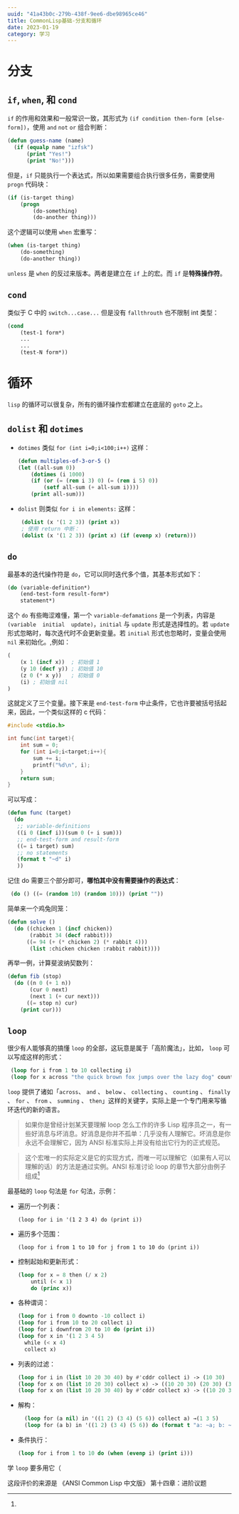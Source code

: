```yaml
---
uuid: "41a43b0c-279b-438f-9ee6-dbe98965ce46"
title: CommonLisp基础-分支和循环
date: 2023-01-19
category: 学习
---
```


# 分支

## `if`, `when`, 和 `cond`

`if` 的作用和效果和一般常识一致，其形式为 `(if condition then-form [else-form])`，使用 `and` `not` `or` 组合判断：

```lisp
(defun guess-name (name)
  (if (equalp name "izfsk")
      (print "Yes!")
      (print "No!")))
```

但是，`if` 只能执行一个表达式，所以如果需要组合执行很多任务，需要使用 `progn` 代码块：

```lisp
(if (is-target thing)
    (progn
        (do-something)
        (do-another thing)))
```

这个逻辑可以使用 `when` 宏重写：

```lisp
(when (is-target thing)
    (do-something)
    (do-another thing))
```

`unless` 是 `when` 的反过来版本。两者是建立在 `if` 上的宏。而 `if` 是**特殊操作符**。

## `cond`

类似于 C 中的 `switch...case...` 但是没有 `fallthrouth` 也不限制 int 类型：

```lisp
(cond
    (test-1 form*)
    ...
    ...
    (test-N form*))
```

# 循环

`lisp` 的循环可以很复杂，所有的循环操作宏都建立在底层的 `goto` 之上。

## `dolist` 和 `dotimes`

- `dotimes` 类似 `for (int i=0;i<100;i++)` 这样：

    ```lisp
    (defun multiples-of-3-or-5 ()
    (let ((all-sum 0))
        (dotimes (i 1000)
        (if (or (= (rem i 3) 0) (= (rem i 5) 0))
            (setf all-sum (+ all-sum i))))
        (print all-sum)))
    ```

- `dolist` 则类似 `for i in elements:` 这样：
    
    ```lisp
     (dolist (x '(1 2 3)) (print x))
     ; 使用 return 中断：
     (dolist (x '(1 2 3)) (print x) (if (evenp x) (return)))
    ```

## `do`

最基本的迭代操作符是 `do`，它可以同时迭代多个值，其基本形式如下：

```lisp
(do (variable-definition*)
    (end-test-form result-form*)
    statement*)
```

这个 `do` 有些晦涩难懂，第一个 `variable-defamations` 是一个列表，内容是 `(variable  initial  update)`，`initial` 与 `update` 形式是选择性的。若 `update` 形式忽略时，每次迭代时不会更新变量。若 `initial` 形式也忽略时，变量会使用 `nil` 来初始化。,例如：

```lisp
( 
    (x 1 (incf x))  ; 初始值 1
    (y 10 (decf y)) ; 初始值 10
    (z 0 (* x y))   ; 初始值 0
    (i) ; 初始值 nil
)
```

这就定义了三个变量。接下来是 `end-test-form` 中止条件，它也许要被括号括起来，因此，一个类似这样的 c 代码：

```c
#include <stdio.h>

int func(int target){
    int sum = 0;
    for (int i=0;i<target;i++){
        sum += i;
        printf("%d\n", i);
    }
    return sum;
}
```

可以写成：

```lisp
(defun func (target)
  (do
   ;; variable-definitions
   ((i 0 (incf i))(sum 0 (+ i sum)))
   ;; end-test-form and result-form
   ((= i target) sum)
   ;; no statements
   (format t "~d" i)
   ))
```

记住 do 需要三个部分即可，**哪怕其中没有需要操作的表达式**：

```lisp
 (do () ((= (random 10) (random 10))) (print ""))
```

简单来一个鸡兔同笼：

```lisp
(defun solve ()
  (do ((chicken 1 (incf chicken))
       (rabbit 34 (decf rabbit)))
      ((= 94 (+ (* chicken 2) (* rabbit 4)))
       (list :chicken chicken :rabbit rabbit))))
```

再举一例，计算斐波纳契数列：

```lisp
(defun fib (stop)
  (do ((n 0 (+ 1 n))
       (cur 0 next)
       (next 1 (+ cur next)))
      ((= stop n) cur)
    (print cur)))
```

## `loop`

很少有人能够真的搞懂 `loop` 的全部，这玩意是属于「高阶魔法」，比如， `loop` 可以写成这样的形式：

```lisp
 (loop for i from 1 to 10 collecting i)
 (loop for x across "the quick brown fox jumps over the lazy dog" counting (find x "aeiou"))
```

`loop` 提供了诸如「`across`、 `and` 、 `below` 、 `collecting` 、 `counting` 、 `finally` 、 `for` 、 `from` 、 `summing` 、 `then`」这样的关键字，实际上是一个专门用来写循环迭代的新的语言。

> 如果你是曾经计划某天要理解 loop 怎么工作的许多 Lisp 程序员之一，有一些好消息与坏消息。好消息是你并不孤单：几乎没有人理解它。坏消息是你永远不会理解它，因为 ANSI 标准实际上并没有给出它行为的正式规范。

> 这个宏唯一的实际定义是它的实现方式，而唯一可以理解它（如果有人可以理解的话）的方法是通过实例。ANSI 标准讨论 loop 的章节大部分由例子组成[^sn1]

最基础的 `loop` 句法是 `for` 句法，示例：

- 遍历一个列表：
  
  `(loop for i in '(1 2 3 4) do (print i))`

- 遍历多个范围：

  `(loop for i from 1 to 10 for j from 1 to 10 do (print i))`

- 控制起始和更新形式：

    ```lisp
    (loop for x = 8 then (/ x 2)
        until (< x 1)
        do (princ x))
    ```

- 各种谓词：

  ```lisp
  (loop for i from 0 downto -10 collect i)
  (loop for i from 10 to 20 collect i)
  (loop for i downfrom 20 to 10 do (print i))
  (loop for x in '(1 2 3 4 5)
	while (< x 4)
	collect x)
  ```

- 列表的过滤：

  ```lisp
  (loop for i in (list 10 20 30 40) by #'cddr collect i) -> (10 30)
  (loop for x on (list 10 20 30) collect x) -> ((10 20 30) (20 30) (30))
  (loop for x on (list 10 20 30 40) by #'cddr collect x) -> ((10 20 30 40) (30 40))
  ```

- 解构：

  ```lisp
    (loop for (a nil) in '((1 2) (3 4) (5 6)) collect a) →(1 3 5)
    (loop for (a b) in '((1 2) (3 4) (5 6)) do (format t "a: ~a; b: ~a~%" a b))
  ```

- 条件执行：

  ```lisp
  (loop for i from 1 to 10 do (when (evenp i) (print i)))
  ```

学 `loop` 要多用它（

[^sn1]:
  这段评价的来源是 《ANSI Common Lisp 中文版》 第十四章：进阶议题